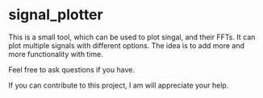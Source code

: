 # signal_plotter

This is a small tool, which can be used to plot singal, and their FFTs. It can plot multiple signals with different options. 
The idea is to add more and more functionality with time.

Feel free to ask questions if you have. 

If you can contribute to this project, I am will appreciate your help.
